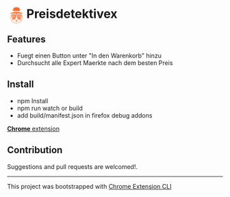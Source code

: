 # <img src="public/icons/icon_48.png" width="45" align="left"> Preisdetektivex

## Features

- Fuegt einen Button unter "In den Warenkorb" hinzu
- Durchsucht alle Expert Maerkte nach dem besten Preis

## Install

- npm Install
- npm run watch or build
- add build/manifest.json in firefox debug addons

[**Chrome** extension]()

## Contribution

Suggestions and pull requests are welcomed!.

---

This project was bootstrapped with [Chrome Extension CLI](https://github.com/dutiyesh/chrome-extension-cli)

